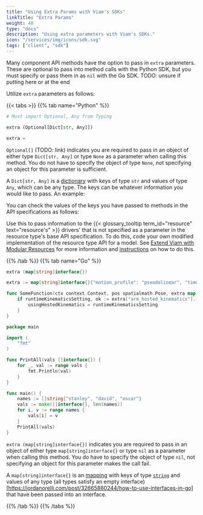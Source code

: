 ```yaml
---
title: "Using Extra Params with Viam's SDKs"
linkTitle: "Extra Params"
weight: 40
type: "docs"
description: "Using extra parameters with Viam's SDKs."
icon: "/services/img/icons/sdk.svg"
tags: ["client", "sdk"]
---
```


Many component API methods have the option to pass in `extra` parameters.
These are optional to pass into method calls with the Python SDK, but you must specify or pass them in as `nil` with the Go SDK. TODO: unsure if putting here or at the end

Utilize `extra` parameters as follows:

{{< tabs >}}
{{% tab name="Python" %}}

``` python
# Must import Optional, Any from Typing

extra (Optional[Dict[str, Any]])

extra = 
```

`Optional[]` (TODO: link) indicates you are required to pass in an object of either type `Dict[str, Any]` or type `None` as a parameter when calling this method.
You do not have to specify the object of type `None`, not specifying an object for this parameter is sufficient.

A `Dict[str, Any]` is a [dictionary]() with keys of type `str` and values of type `Any`, which can be any type.
The keys can be whatever information you would like to pass.
An example:

You can check the values of the keys you have passed to methods in the API specifications as follows:

Use this to pass information to the {{< glossary_tooltip term_id="resource" text="resource's" >}} drivers' that is not specified as a parameter in the resource type's base API specification.
To do this, code your own modified implementation of the resource type API for a model.
See [Extend Viam with Modular Resources](/program/extend/modular-resources/) for more information and [instructions](/program/extend/modular-resources/#use-a-modular-resource-with-your-robot) on how to do this.

{{% /tab %}}
{{% tab name="Go" %}}

<!-- https://github.com/viamrobotics/motion-demos/blob/c99183e6eb9c1606013a961dbe4cde491322e095/ur5eNYC/ur5eNYC.go#L43 -->
```go {class="line-numbers linkable-line-numbers"}
extra (map[string]interface{})

extra := map[string]interface{}{"motion_profile": "pseudolinear", "timeout": 20, "tolerance": 1.1}

func SomeFunction(ctx context.Context, pos spatialmath.Pose, extra map[string]interface{}) error {
    if runtimeKinematicsSetting, ok := extra["arm_hosted_kinematics"].(bool); ok {
        usingHostedKinematics = runtimeKinematicsSetting
    }
}

package main

import (
    "fmt"
)

func PrintAll(vals []interface{}) {
    for _, val := range vals {
        fmt.Println(val)
    }
}

func main() {
    names := []string{"stanley", "david", "oscar"}
    vals := make([]interface{}, len(names))
    for i, v := range names {
        vals[i] = v
    }
    PrintAll(vals)
}
```

`extra (map[string]interface{})` indicates you are required to pass in an object of either type `map[string]interface{}` or type `nil` as a parameter when calling this method.
You do have to specify the object of type `nil`, not specifying an object for this parameter makes the call fail.

A `map[string]interface{}` is an [mapping]() with keys of type [`string`]() and values of any type (all types satisfy an empty interface)[https://jordanorelli.com/post/32665860244/how-to-use-interfaces-in-go] that have been passed into an interface.

{{% /tab %}}
{{% /tabs %}}

